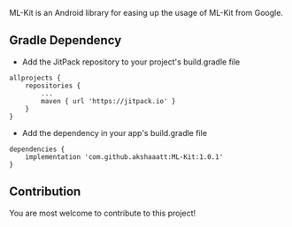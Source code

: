 ML-Kit is an Android library for easing up the usage of ML-Kit from Google.

## Gradle Dependency

* Add the JitPack repository to your project's build.gradle file

```
allprojects {
    repositories {
        ...
        maven { url 'https://jitpack.io' }
    }
}
```

* Add the dependency in your app's build.gradle file

```
dependencies {
    implementation 'com.github.akshaaatt:ML-Kit:1.0.1'
}
```

## Contribution

You are most welcome to contribute to this project!
